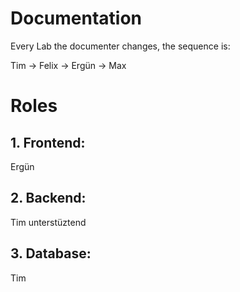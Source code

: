 # Documentation
Every Lab the documenter changes, the sequence is:

Tim -> Felix -> Ergün -> Max

# Roles

## 1. Frontend:
Ergün

## 2. Backend:
Tim unterstüztend
## 3. Database:
Tim
